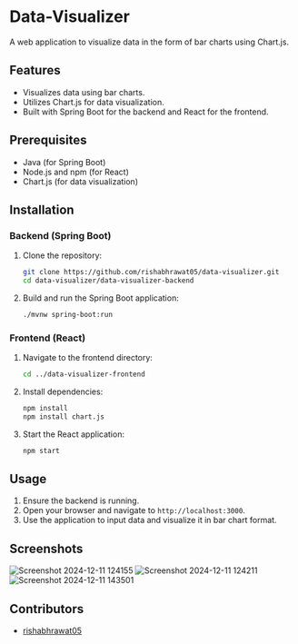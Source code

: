 # Data-Visualizer
A web application to visualize data in the form of bar charts using Chart.js.

## Features
- Visualizes data using bar charts.
- Utilizes Chart.js for data visualization.
- Built with Spring Boot for the backend and React for the frontend.

## Prerequisites
- Java (for Spring Boot)
- Node.js and npm (for React)
- Chart.js (for data visualization)

## Installation

### Backend (Spring Boot)
1. Clone the repository:
   ```bash
   git clone https://github.com/rishabhrawat05/data-visualizer.git
   cd data-visualizer/data-visualizer-backend
   ```
2. Build and run the Spring Boot application:
   ```bash
   ./mvnw spring-boot:run
   ```

### Frontend (React)
1. Navigate to the frontend directory:
   ```bash
   cd ../data-visualizer-frontend
   ```
2. Install dependencies:
   ```bash
   npm install
   npm install chart.js
   ```
3. Start the React application:
   ```bash
   npm start
   ```

## Usage
1. Ensure the backend is running.
2. Open your browser and navigate to `http://localhost:3000`.
3. Use the application to input data and visualize it in bar chart format.

## Screenshots
![Screenshot 2024-12-11 124155](https://github.com/user-attachments/assets/f6d88856-5e23-4f3b-9e7d-f63eb1a849ef)
![Screenshot 2024-12-11 124211](https://github.com/user-attachments/assets/9e6ddbdd-1880-44fe-9ce4-04e76f11afd6)
![Screenshot 2024-12-11 143501](https://github.com/user-attachments/assets/504fb7ad-25dd-486e-a7c3-a3991a6c8c30)



## Contributors
- [rishabhrawat05](https://github.com/rishabhrawat05)
